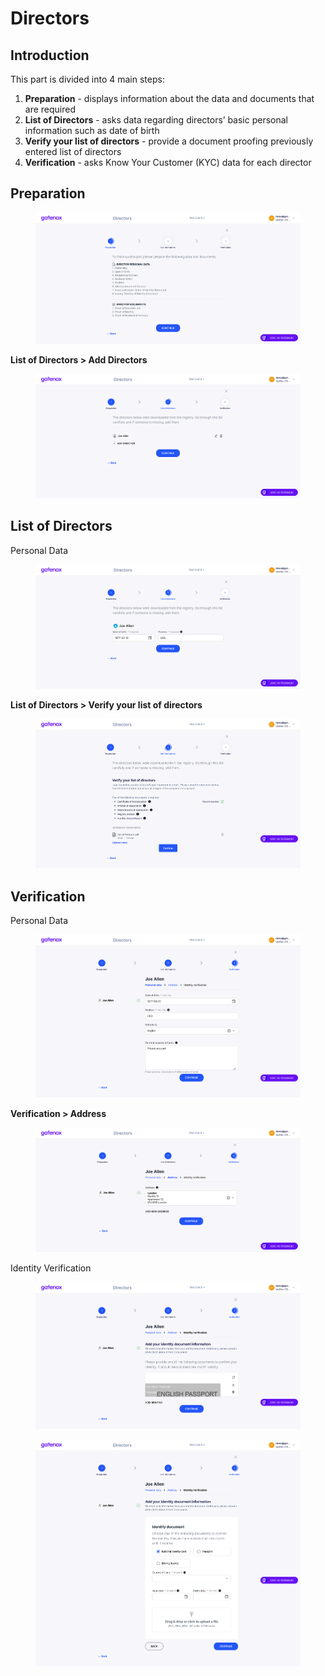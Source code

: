 # Directors

## Introduction

This part is divided into 4 main steps:

1. **Preparation** - displays information about the data and documents that are required
2. **List of Directors** - asks data regarding directors’ basic personal information such as date of birth
3. **Verify your list of directors** - provide a document proofing previously entered list of directors
4. **Verification** - asks Know Your Customer (KYC) data for each director

## **Preparation**

<figure><img src="../../.gitbook/assets/dir_prep.png" alt=""><figcaption></figcaption></figure>

**List of Directors > Add Directors**

<figure><img src="../../.gitbook/assets/dir_add.png" alt=""><figcaption></figcaption></figure>

## **List of Directors**

Personal Data

<figure><img src="../../.gitbook/assets/dir_personal.png" alt=""><figcaption></figcaption></figure>

**List of Directors > Verify your list of directors**

<figure><img src="../../.gitbook/assets/dir_proof_list.png" alt=""><figcaption></figcaption></figure>

## **Verification**

Personal Data

<figure><img src="../../.gitbook/assets/dir_personal2.png" alt=""><figcaption></figcaption></figure>

**Verification > Address**

<figure><img src="../../.gitbook/assets/dir_address.png" alt=""><figcaption></figcaption></figure>

Identity Verification

<figure><img src="../../.gitbook/assets/dir_verif.png" alt=""><figcaption></figcaption></figure>

<figure><img src="../../.gitbook/assets/dir_verif2.png" alt=""><figcaption></figcaption></figure>
